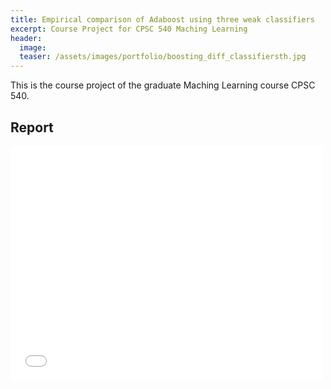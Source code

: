 ```yaml
---
title: Empirical comparison of Adaboost using three weak classifiers
excerpt: Course Project for CPSC 540 Maching Learning
header:
  image:
  teaser: /assets/images/portfolio/boosting_diff_classifiersth.jpg
---
```


This is the course project of the graduate Maching Learning course CPSC 540.

## Report

<embed src="/assets/files/cpsc540_An_Empirical_Comparison_of_Adaboost_Using_Three_Different_Weak_Learners.pdf" width="500" height="375" type='application/pdf'>